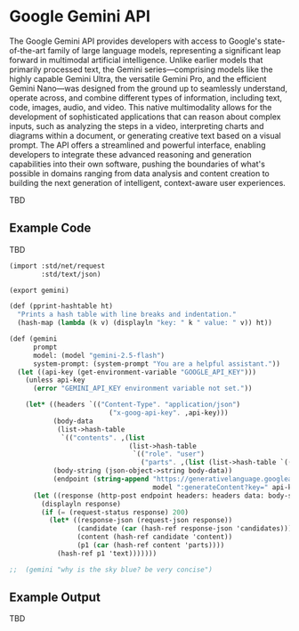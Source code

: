 # Google Gemini API

The Google Gemini API provides developers with access to Google's state-of-the-art family of large language models, representing a significant leap forward in multimodal artificial intelligence. Unlike earlier models that primarily processed text, the Gemini series—comprising models like the highly capable Gemini Ultra, the versatile Gemini Pro, and the efficient Gemini Nano—was designed from the ground up to seamlessly understand, operate across, and combine different types of information, including text, code, images, audio, and video. This native multimodality allows for the development of sophisticated applications that can reason about complex inputs, such as analyzing the steps in a video, interpreting charts and diagrams within a document, or generating creative text based on a visual prompt. The API offers a streamlined and powerful interface, enabling developers to integrate these advanced reasoning and generation capabilities into their own software, pushing the boundaries of what's possible in domains ranging from data analysis and content creation to building the next generation of intelligent, context-aware user experiences.

TBD

## Example Code

TBD

```scheme
(import :std/net/request
        :std/text/json)

(export gemini)

(def (pprint-hashtable ht)
  "Prints a hash table with line breaks and indentation."
  (hash-map (lambda (k v) (displayln "key: " k " value: " v)) ht)) 

(def (gemini
      prompt
      model: (model "gemini-2.5-flash")
      system-prompt: (system-prompt "You are a helpful assistant."))
  (let ((api-key (get-environment-variable "GOOGLE_API_KEY")))
    (unless api-key
      (error "GEMINI_API_KEY environment variable not set."))

    (let* ((headers `(("Content-Type". "application/json")
                         ("x-goog-api-key". ,api-key)))
           (body-data
            (list->hash-table
             `(("contents". ,(list
                              (list->hash-table
                               `(("role". "user")
                                 ("parts". ,(list (list->hash-table `(("text". ,prompt))))))))))))
           (body-string (json-object->string body-data))
           (endpoint (string-append "https://generativelanguage.googleapis.com/v1beta/models/"
                                    model ":generateContent?key=" api-key)))
      (let ((response (http-post endpoint headers: headers data: body-string)))
        (displayln response)
        (if (= (request-status response) 200)
          (let* ((response-json (request-json response))
                 (candidate (car (hash-ref response-json 'candidates)))
                 (content (hash-ref candidate 'content))
                 (p1 (car (hash-ref content 'parts))))
            (hash-ref p1 'text)))))))

;;  (gemini "why is the sky blue? be very concise")
```

## Example Output

TBD

